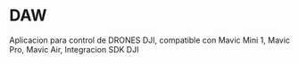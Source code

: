 # DAW
 Aplicacion para control de DRONES DJI, compatible con Mavic Mini 1, Mavic Pro, Mavic Air,
 Integracion SDK DJI
